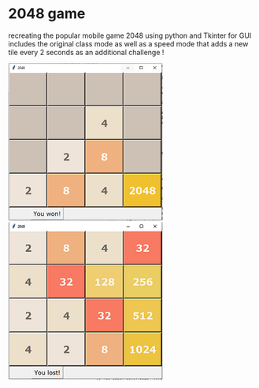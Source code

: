 # 2048 game
 recreating the popular mobile game 2048 using python and Tkinter for GUI <br>
 includes the original class mode as well as a speed mode that adds a new tile every 2 seconds as an additional challenge !

<img src="images/win.PNG"> <img src="images/lost.PNG">
